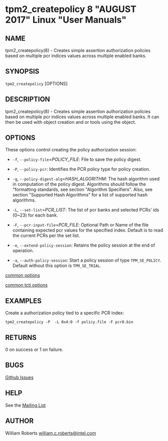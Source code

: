 tpm2_createpolicy 8 "AUGUST 2017" Linux "User Manuals"
==================================================

NAME
----

tpm2_createpolicy(8) - Creates simple assertion authorization policies based on
multiple pcr indices values across multiple enabled banks.

SYNOPSIS
--------

`tpm2_createpolicy` [OPTIONS]

DESCRIPTION
-----------

tpm2_createpolicy(8) - Creates simple assertion authorization policies based on
multiple pcr indices values across multiple enabled banks. It can then be used with object creation and or tools using the object.

OPTIONS
-------

These options control creating the policy authorization session:

  * `-f`, `--policy-file`=_POLICY\_FILE_:
    File to save the policy digest.

  * `-P`, `--policy-pcr`:
    Identifies the PCR policy type for policy creation.

  * `-g`, `--policy-digest-alg`=_HASH\_ALGORITHM_:
    The hash algorithm used in computation of the policy digest. Algorithms
    should follow the "formatting standards, see section "Algorithm Specifiers".
    Also, see section "Supported Hash Algorithms" for a list of supported hash
    algorithms.

  * `-L`, `--set-list`=_PCR\_LIST_:
    The list of pcr banks and selected PCRs' ids (0~23) for each bank.

  * `-F`, `--pcr-input-file`=_PCR\_FILE_:
    Optional Path or Name of the file containing expected pcr values for the
    specified index. Default is to read the current PCRs per the set list.

  * `-e`, `--extend-policy-session`:
    Retains the policy session at the end of operation.

  * `-a`, `--auth-policy-session`:
    Start a policy session of type `TPM_SE_POLICY`. Default without this option
    is `TPM_SE_TRIAL`.

[common options](common/options.md)

[common tcti options](common/tcti.md)


EXAMPLES
--------

Create a authorization policy tied to a specific PCR index:

`tpm2_createpolicy -P  -L 0x4:0 -f policy.file -F pcr0.bin`

RETURNS
-------
0 on success or 1 on failure.

BUGS
----
[Github Issues](https://github.com/01org/tpm2-tools/issues)

HELP
----
See the [Mailing List](https://lists.01.org/mailman/listinfo/tpm2)

AUTHOR
------
William Roberts <william.c.roberts@intel.com>